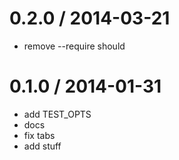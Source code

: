 0.2.0 / 2014-03-21
==================

 * remove --require should

0.1.0 / 2014-01-31
==================

 * add TEST_OPTS
 * docs
 * fix tabs
 * add stuff
